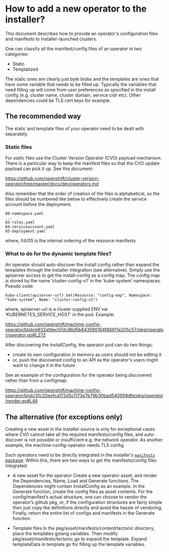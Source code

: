 # How to add a new operator to the installer?

This document describes how to provide an operator's configuration files and manifests to installer-launched clusters.

One can classify all the manifest/config files of an operator in two categories:
 - Static
 - Templatized

The static ones are clearly just byte blobs and the templates are ones that have some variable that needs to be filled up. Typically the variables that need filling up will come from user preferences as specified in the install config (e.g. cluster name, cluster domain, service cidr etc). Other dependencies could be TLS cert keys for example.

## The recommended way
The static and template files of your operator need to be dealt with separately.

### Static files

For static files use the Cluster Version Operator (CVO) payload mechanism. There is a particular way to keep the manifest files so that the CVO update payload can pick it up.
See this document:

https://github.com/openshift/cluster-version-operator/tree/master/docs/dev/operators.md

Also remember that the order of creation of the files is alphabetical, so the files should be numbered like below to effectively create the service account before the deployment.
```
00-namespace.yaml
...
03-roles.yaml
04-serviceaccount.yaml
05-deployment.yaml
```
where, 04/05 is the internal ordering of the resource manifests.

### What to do for the dynamic template files?

An operator should auto-discover the install config rather than expand the templates through the installer integration (see alternative). Simply use the apiserver access to get the install-config as a config map. The config map is stored by the name ‘cluster-config-v1’ in the ‘kube-system’ namespaces.
Pseudo code:
```
kube-client(apiserver-url).Get(Resource: "config-map", Namespace: "kube-system", Name: "cluster-config-v1")
```
where, apiserver-url is a cluster supplied ENV var ‘KUBERNETES_SERVICE_HOST’ in the pod.
Example:

https://github.com/openshift/machine-config-operator/blob/e932afdec07dc86d5b643590164f86811e205c57/pkg/operator/operator.go#L272

After discovering the InstallConfig, the operator pod can do two things:

 - create its own configuration in memory as users should not be editing it
 - or, push the discovered config to an API as the operator's users might want to change it in the future

See an example of the configuration for the operator being discovered rather than from a configmap:

https://github.com/openshift/machine-config-operator/blob/31c20eefca172d5c1173e7b79b30bad540958dfe/pkg/operator/render.go#L46

## The alternative (for exceptions only)

Creating a new asset in the installer source is only for exceptional cases where CVO cannot take all the required manifests/config files, and auto-discover is not possible or insufficient e.g. the network operator. As another example, the machine-config-operator needs TLS config.

Such operators need to be directly integrated in the installer's [`manifests` package](../../pkg/asset/manifests). Within this, there are two ways to get the manifests/config files integrated:

 - A new asset for the operator
Create a new operator asset, and render the Dependencies, Name, Load and Generate functions. The Dependencies might contain InstallConfig as an example. In the Generate function, create the config files as asset contents. For the config/manifest’s actual structure, one can choose to vendor the operator’s github pkg, or, if the configuration structures are fairly simple then just copy the definitions directly and avoid the hassle of vendoring. Finally, return the entire list of configs and manifests in the Generate function.

 - Template files
In the pkg/asset/manifests/content/tectonic directory, place the templates golang variables. Then modify pkg/asset/manifests/tectonic.go to expand the template. Expand templateData in template.go for filling up the template variables.
